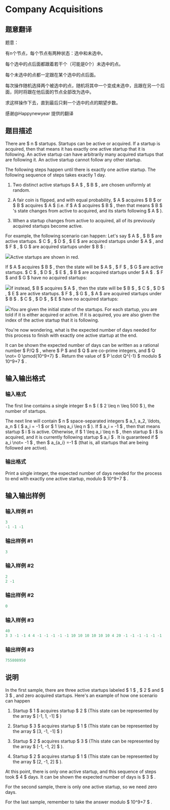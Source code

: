 # Company Acquisitions

## 题意翻译

题意：

有n个节点，每个节点有两种状态：选中和未选中。

每个选中的点后面都跟着若干个（可能是0个）未选中的点。

每个未选中的点都一定跟在某个选中的点后面。

每次操作随机选择两个被选中的点，随机将其中一个变成未选中，且跟在另一个后面，同时将跟在他后面的节点全部改为选中。

求这样操作下去，直到最后只剩一个选中的点的期望步数。

感谢@Happynewyear 提供的翻译

## 题目描述

There are $ n $ startups. Startups can be active or acquired. If a startup is acquired, then that means it has exactly one active startup that it is following. An active startup can have arbitrarily many acquired startups that are following it. An active startup cannot follow any other startup.

The following steps happen until there is exactly one active startup. The following sequence of steps takes exactly 1 day.

1. Two distinct active startups $ A $ , $ B $ , are chosen uniformly at random.

2. A fair coin is flipped, and with equal probability, $ A $ acquires $ B $ or $ B $ acquires $ A $ (i.e. if $ A $ acquires $ B $ , then that means $ B $ 's state changes from active to acquired, and its starts following $ A $ ).

3. When a startup changes from active to acquired, all of its previously acquired startups become active.

For example, the following scenario can happen: Let's say $ A $ , $ B $ are active startups. $ C $ , $ D $ , $ E $ are acquired startups under $ A $ , and $ F $ , $ G $ are acquired startups under $ B $ :

![](https://cdn.luogu.com.cn/upload/vjudge_pic/CF1025G/fa8280e360894e36feb9d4c9356bb04775e5906c.png)Active startups are shown in red.

If $ A $ acquires $ B $ , then the state will be $ A $ , $ F $ , $ G $ are active startups. $ C $ , $ D $ , $ E $ , $ B $ are acquired startups under $ A $ . $ F $ and $ G $ have no acquired startups:

![](https://cdn.luogu.com.cn/upload/vjudge_pic/CF1025G/430534ac9fdcd60794399ce9e5c11924f2bcd8ab.png)If instead, $ B $ acquires $ A $ , then the state will be $ B $ , $ C $ , $ D $ , $ E $ are active startups. $ F $ , $ G $ , $ A $ are acquired startups under $ B $ . $ C $ , $ D $ , $ E $ have no acquired startups:

![](https://cdn.luogu.com.cn/upload/vjudge_pic/CF1025G/e54e1b083f85b6688991c56bd5b9edcfa76ab814.png)You are given the initial state of the startups. For each startup, you are told if it is either acquired or active. If it is acquired, you are also given the index of the active startup that it is following.

You're now wondering, what is the expected number of days needed for this process to finish with exactly one active startup at the end.

It can be shown the expected number of days can be written as a rational number $ P/Q $ , where $ P $ and $ Q $ are co-prime integers, and $ Q \not= 0 \pmod{10^9+7} $ . Return the value of $ P \cdot Q^{-1} $ modulo $ 10^9+7 $ .

## 输入输出格式

### 输入格式

The first line contains a single integer $ n $ ( $ 2 \leq n \leq 500 $ ), the number of startups.

The next line will contain $ n $ space-separated integers $ a_1, a_2, \ldots, a_n $ ( $ a_i = -1 $ or $ 1 \leq a_i \leq n $ ). If $ a_i = -1 $ , then that means startup $ i $ is active. Otherwise, if $ 1 \leq a_i \leq n $ , then startup $ i $ is acquired, and it is currently following startup $ a_i $ . It is guaranteed if $ a_i \not= -1 $ , then $ a_{a_i} =-1 $ (that is, all startups that are being followed are active).

### 输出格式

Print a single integer, the expected number of days needed for the process to end with exactly one active startup, modulo $ 10^9+7 $ .

## 输入输出样例

### 输入样例 #1

```cpp
3
-1 -1 -1

```
### 输出样例 #1

```cpp
3

```
### 输入样例 #2

```cpp
2
2 -1

```
### 输出样例 #2

```cpp
0

```
### 输入样例 #3

```cpp
40
3 3 -1 -1 4 4 -1 -1 -1 -1 -1 10 10 10 10 10 10 4 20 -1 -1 -1 -1 -1 -1 -1 -1 -1 -1 -1 -1 -1 3 3 3 3 3 3 3 3

```
### 输出样例 #3

```cpp
755808950

```
## 说明

In the first sample, there are three active startups labeled $ 1 $ , $ 2 $ and $ 3 $ , and zero acquired startups. Here's an example of how one scenario can happen

1. Startup $ 1 $ acquires startup $ 2 $ (This state can be represented by the array $ [-1, 1, -1] $ )

2. Startup $ 3 $ acquires startup $ 1 $ (This state can be represented by the array $ [3, -1, -1] $ )

3. Startup $ 2 $ acquires startup $ 3 $ (This state can be represented by the array $ [-1, -1, 2] $ ).

4. Startup $ 2 $ acquires startup $ 1 $ (This state can be represented by the array $ [2, -1, 2] $ ).

At this point, there is only one active startup, and this sequence of steps took $ 4 $ days. It can be shown the expected number of days is $ 3 $ .

For the second sample, there is only one active startup, so we need zero days.

For the last sample, remember to take the answer modulo $ 10^9+7 $ .

